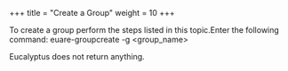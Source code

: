 +++
title = "Create a Group"
weight = 10
+++

To create a group perform the steps listed in this topic.Enter the following command: 
    euare-groupcreate -g <group_name>

Eucalyptus does not return anything. 